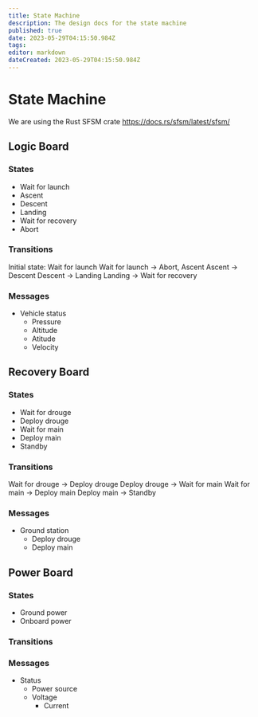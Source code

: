 ```yaml
---
title: State Machine
description: The design docs for the state machine
published: true
date: 2023-05-29T04:15:50.984Z
tags: 
editor: markdown
dateCreated: 2023-05-29T04:15:50.984Z
---
```


# State Machine 
We are using the Rust SFSM crate https://docs.rs/sfsm/latest/sfsm/
## Logic Board
### States
- Wait for launch
- Ascent
- Descent 
- Landing 
- Wait for recovery 
- Abort 
### Transitions 
Initial state: Wait for launch 
Wait for launch -> Abort, Ascent 
Ascent -> Descent 
Descent -> Landing 
Landing -> Wait for recovery 
### Messages
- Vehicle status
	- Pressure 
  - Altitude 
  - Atitude 
  - Velocity  
## Recovery Board
### States
- Wait for drouge 
- Deploy drouge
- Wait for main
- Deploy main 
- Standby
### Transitions 
Wait for drouge -> Deploy drouge 
Deploy drouge -> Wait for main
Wait for main -> Deploy main
Deploy main -> Standby 
### Messages
- Ground station
	- Deploy drouge 
  - Deploy main 
  
## Power Board
### States
- Ground power
- Onboard power 
### Transitions 

### Messages 
- Status
	- Power source
  - Voltage
 	- Current